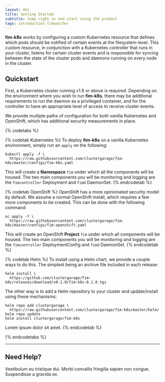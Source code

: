 ```yaml
---
layout: doc
title: Getting Started
subtitle: Jump right in and start using the product
tags: introduction fimwatcher
---
```


**fim-k8s** works by configuring a custom Kubernetes resource that defines which
pods should be notified of certain events at the filesystem-level. This custom
resource, in conjunction with a Kubernetes controller that runs in your cluster,
listens for certain cluster events and is responsible for syncing between the
state of the cluster pods and daemons running on every node in the cluster.

## Quickstart

First, a Kubernetes cluster running v1.8 or above is required. Depending on the
environment where you wish to run **fim-k8s**, there may be additional
requirements to run the daemon as a privileged container, and for the controller
to have an appropriate level of access to receive cluster events.

We provide multiple paths of configuration for both vanilla Kubernetes and
OpenShift, which has additional security measurements in place.  

{% codetabs %}

{% codetab Kubernetes %}
To deploy **fim-k8s** on a vanilla Kubernetes environment, simply run an `apply`
on the following:

```shell
kubectl apply -f \
  https://raw.githubusercontent.com/clustergarage/fim-k8s/master/configs/fim-k8s.yaml
```

This will create a **Namespace** `fim` under which all the components will be
housed. The two main components you will be monitoring and logging are the
`fimcontroller` Deployment and `fimd` DaemonSet.
{% endcodetab %}

{% codetab OpenShift %}
OpenShift has a more opinionated security model by default. We assume a normal OpenShift
install, which requires a few more components to be created. This can be
done with the following command:

```shell
oc apply -f \
  https://raw.githubusercontent.com/clustergarage/fim-k8s/master/configs/fim-openshift.yaml
```

This will create an OpenShift **Project** `fim` under which all components will be
housed. The two main components you will be monitoring and logging are the
`fimcontroller` DeploymentConfig and `fimd` DaemonSet.
{% endcodetab %}

{% codetab Helm %}
To install using a Helm chart, we provide a couple ways to do this. The simplest
being an archive file included in each release:

```shell
helm install \
  https://github.com/clustergarage/fim-k8s/releases/download/v0.1.0/fim-k8s-0.1.0.tgz
```

The other way is to add a Helm repository to your cluster and
update/install using these mechanisms:

```shell
helm repo add clustergarage \
  https://raw.githubusercontent.com/clustergarage/fim-k8s/master/helm/
helm repo update
helm install clustergarage/fim-k8s
```

Lorem ipsum dolor sit amet.
{% endcodetab %}

{% endcodetabs %}

---

## Need Help?

Vestibulum eu tristique dui. Morbi convallis fringilla sapien non congue.
Suspendisse a gravida ex.


